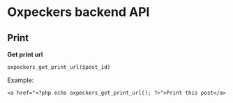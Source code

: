 # Oxpeckers backend API

## Print

**Get print url**

`oxpeckers_get_print_url($post_id)` 

Example:
```
<a href="<?php echo oxpeckers_get_print_url(); ?>">Print this post</a>

```